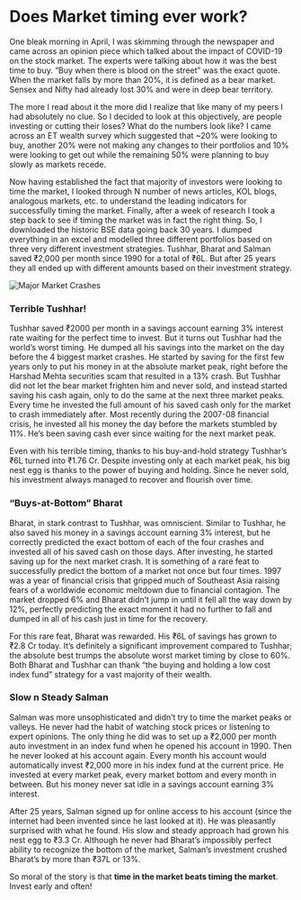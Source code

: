 # Does Market timing ever work?

One bleak morning in April, I was skimming through the newspaper and came across an opinion piece which talked about the impact of COVID-19 on the stock market. The experts were talking about how it was the best time to buy. “Buy when there is blood on the street” was the exact quote. When the market falls by more than 20%, it is defined as a bear market. Sensex and Nifty had already lost 30% and were in deep bear territory. 

The more I read about it the more did I realize that like many of my peers I had absolutely no clue. So I decided to look at this objectively, are people investing or cutting their loses? What do the numbers look like? I came across an ET wealth survey which suggested that ~20% were looking to buy, another 20% were not making any changes to their portfolios and 10% were looking to get out while the remaining 50% were planning to buy slowly as markets recede. 

Now having established the fact that majority of investors were looking to time the market, I looked through N number of news articles, KOL blogs, analogous markets, etc. to understand the leading indicators for successfully timing the market. Finally, after a week of research I took a step back to see if timing the market was in fact the right thing. So, I downloaded the historic BSE data going back 30 years. I dumped everything in an excel and modelled three different portfolios based on three very different investment strategies. Tushhar, Bharat and Salman saved ₹2,000 per month since 1990 for a total of ₹6L. But after 25 years they all ended up with different amounts based on their investment strategy.

![Major Market Crashes](https://drive.google.com/drive/u/1/folders/1z1In3XbaNemo4Z7j8vC3SefAnq9uarr8)

### Terrible Tushhar!

Tushhar saved ₹2000 per month in a savings account earning 3% interest rate waiting for the perfect time to invest. But it turns out Tushhar had the world’s worst timing. He dumped all his savings into the market on the day before the 4 biggest market crashes. He started by saving for the first few years only to put his money in at the absolute market peak, right before the Harshad Mehta securities scam that resulted in a 13% crash. But Tushhar did not let the bear market frighten him and never sold, and instead started saving his cash again, only to do the same at the next three market peaks. Every time he invested the full amount of his saved cash only for the market to crash immediately after. Most recently during the 2007-08 financial crisis, he invested all his money the day before the markets stumbled by 11%. He’s been saving cash ever since waiting for the next market peak. 

Even with his terrible timing, thanks to his buy-and-hold strategy Tushhar’s ₹6L turned into ₹1.76 Cr. Despite investing only at each market peak, his big nest egg is thanks to the power of buying and holding. Since he never sold, his investment always managed to recover and flourish over time.

### “Buys-at-Bottom” Bharat

Bharat, in stark contrast to Tushhar, was omniscient. Similar to Tushhar, he also saved his money in a savings account earning 3% interest, but he correctly predicted the exact bottom of each of the four crashes and invested all of his saved cash on those days. After investing, he started saving up for the next market crash. It is something of a rare feat to successfully predict the bottom of a market not once but four times. 1997 was a year of financial crisis that gripped much of Southeast Asia raising fears of a worldwide economic meltdown due to financial contagion. The market dropped 6% and Bharat didn’t jump in until it fell all the way down by 12%, perfectly predicting the exact moment it had no further to fall and dumped in all of his cash just in time for the recovery.

For this rare feat, Bharat was rewarded. His ₹6L of savings has grown to ₹2.8 Cr today. It’s definitely a significant improvement compared to Tushhar; the absolute best trumps the absolute worst market timing by close to 60%. Both Bharat and Tushhar can thank “the buying and holding a low cost index fund” strategy for a vast majority of their wealth. 

### Slow n Steady Salman

Salman was more unsophisticated and didn’t try to time the market peaks or valleys. He never had the habit of watching stock prices or listening to expert opinions. The only thing he did was to set up a ₹2,000 per month auto investment in an index fund when he opened his account in 1990. Then he never looked at his account again.
Every month his account would automatically invest ₹2,000 more in his index fund at the current price. He invested at every market peak, every market bottom and every month in between. But his money never sat idle in a savings account earning 3% interest.

After 25 years, Salman signed up for online access to his account (since the internet had been invented since he last looked at it). He was pleasantly surprised with what he found. His slow and steady approach had grown his nest egg to ₹3.3 Cr. Although he never had Bharat’s impossibly perfect ability to recognize the bottom of the market, Salman’s investment crushed Bharat’s by more than ₹37L or 13%. 

So moral of the story is that **time in the market beats timing the market**. Invest early and often!


